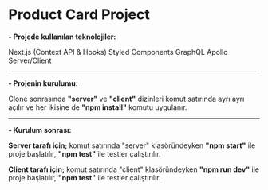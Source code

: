 # Product Card Project

**- Projede kullanılan teknolojiler:**

Next.js (Context API & Hooks)
Styled Components
GraphQL
Apollo Server/Client

------------



**- Projenin kurulumu:**

Clone sonrasında **"server"** ve **"client"** dizinleri komut satırında ayrı ayrı açılır ve her ikisine de **"npm install"** komutu uygulanır.

------------



**- Kurulum sonrası:**

**Server tarafı için;** komut satırında "server" klasöründeyken **"npm start"** ile proje başlatılır, **"npm test"** ile testler çalıştırılır.

**Client tarafı için;** komut satırında "client" klasöründeyken **"npm run dev"** ile proje başlatılır, **"npm test"** ile testler çalıştırılır.